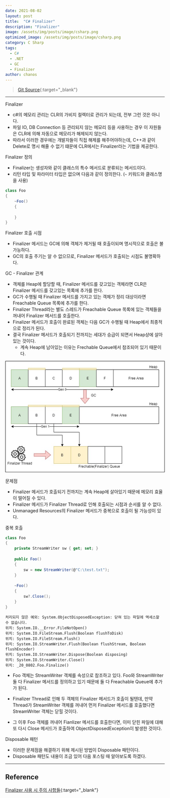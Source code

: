 ```yaml
---
date: 2021-08-02
layout: post
title:  "C# Finalizer"
description: "Finalizer"
image: /assets/img/posts/image/csharp.png
optimized_image: /assets/img/posts/image/csharp.png
category: C Sharp
tags:
  - C#
  - .NET
  - GC
  - Finalizer
author: chanos
---
```

>[Git Source](https://github.com/chanos-dev/blogcode/tree/master/21-0802){:target="_blank"}

---

Finalizer
- c#의 메모리 관리는 CLR의 가비지 컬렉터로 관리가 되는데, 전부 그런 것은 아니다.
- 파일 IO, DB Connection 등 관리되지 않는 메모리 등을 사용하는 경우 이 자원들은 CLR에 의해 자동으로 메모리가 해제되지 않는다.
- 따라서 이러한 경우에는 개발자들이 직접 해제를 해주어야하는데, C++과 같이 Delete로 명시 해줄 수 없기 떄문에 CLR에서는 Finalizer라는 기법을 제공한다.

Finalizer 정의
- Finalizer는 생성자와 같이 클래스의 특수 메서드로 분류되는 메서드이다.
- 리턴 타입 및 파라미터 타입은 없으며 다음과 같이 정의한다. (`~` 키워드와 클래스명을 사용)
```c#
class Foo
{
    ~Foo()
    {

    }
}
```

Finalizer 호출 시점
- Finalizer 메서드는 GC에 의해 객체가 제거될 때 호출이되며 명시적으로 호출은 불가능하다.
- GC의 호출 주기는 알 수 없으므로, Finalizer 메서드가 호출되는 시점도 불명확하다.

GC - Finalizer 관계
- 객체를 Heap에 할당할 때, Finalizer 메서드를 갖고있는 객체라면 CLR은 Finalizer 메서드를 갖고있는 목록에 추가를 한다.
- GC가 수행될 때 Finalizer 메서드를 가지고 있는 객체가 정리 대상이라면 Freachable Queue 목록에 추가를 한다.
- Finalizer Thread라는 별도 스레드가 Freachable Queue 목록에 있는 객체들을 꺼내어 Finalizer 메서드를 호출한다.
- Finalizer 메서드가 호출이 완료된 객체는 다음 GC가 수행될 때 Heap에서 최종적으로 정리가 된다.
- 결국 Finalizer 메서드가 호출되기 전까지는 세대가 승급이 되면서 Heap상에 살아있는 것이다.
    - 계속 Heap에 남아있는 이유는 Frechable Queue에서 참조되어 있기 때문이다.

![Finalizer](/assets/img/posts/2021-08-02/Finalizer.jpg)

문제점
- Finalizer 메서드가 호출되기 전까지는 계속 Heap에 살아있기 때문에 메모리 효율이 떨어질 수 있다.
- Finalizer 메서드가 Finalizer Thread로 인해 호출되는 시점과 순서를 알 수 없다.
- Unmanaged Resources의 Finalizer 메서드가 중복으로 호출이 될 가능성이 있다.

중복 호출
```c#
class Foo
{
    private StreamWriter sw { get; set; }

    public Foo()
    {
        sw = new StreamWriter(@"C:\test.txt");
    }

    ~Foo()
    {
        sw?.Close();
    }    
}
```
```
처리되지 않은 예외: System.ObjectDisposedException: 닫혀 있는 파일에 액세스할 수 없습니다.
위치: System.IO.__Error.FileNotOpen()
위치: System.IO.FileStream.Flush(Boolean flushToDisk)
위치: System.IO.FileStream.Flush()
위치: System.IO.StreamWriter.Flush(Boolean flushStream, Boolean flushEncoder)
위치: System.IO.StreamWriter.Dispose(Boolean disposing)
위치: System.IO.StreamWriter.Close()
위치: _20_0802.Foo.Finalize()
```

- Foo 객체는 StreamWriter 객체를 속성으로 참조하고 있다. Foo와 StreamWriter 둘 다 Finalizer 메서드를 정의하고 있기 때문에 둘 다 Freachable Queue에 추가가 된다.

- Finalizer Thread로 인해 두 객체의 Finalizer 메서드가 호출이 될텐데, 만약 Thread가 StreamWriter 객체를 꺼내어 먼저 Finalizer 메서드를 호출했다면 StreamWriter 객체는 닫힐 것이다.

- 그 이후 Foo 객체를 꺼내어 Fianlizer 메서드를 호출한다면, 이미 닫힌 파일에 대해 또 다시 Close 메서드가 호출하여 ObjectDisposedException이 발생한 것이다.

Disposable 패턴
- 이러한 문제점을 해결하기 위해 제시된 방법이 Disposable 패턴이다. 
-  Disposable 패턴도 내용이 조금 있어 다음 포스팅 때 알아보도록 하겠다.

---

## Reference

[Finalizer 사용 시 주의 사항들](http://www.simpleisbest.net/post/2011/05/12/Finalizer-Usage-Pattern.aspx){:target="_blank"}